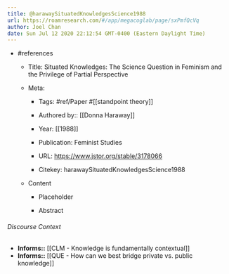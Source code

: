 ```yaml
---
title: @harawaySituatedKnowledgesScience1988
url: https://roamresearch.com/#/app/megacoglab/page/sxPmfQcVq
author: Joel Chan
date: Sun Jul 12 2020 22:12:54 GMT-0400 (Eastern Daylight Time)
---
```


- #references

    - Title: Situated Knowledges: The Science Question in Feminism and the Privilege of Partial Perspective

    - Meta:

        - Tags: #ref/Paper #[[standpoint theory]]

        - Authored by::  [[Donna Haraway]]

        - Year: [[1988]]

        - Publication: Feminist Studies

        - URL: https://www.jstor.org/stable/3178066

        - Citekey: harawaySituatedKnowledgesScience1988

    - Content

        - Placeholder

        - Abstract

###### Discourse Context

- **Informs::** [[CLM - Knowledge is fundamentally contextual]]
- **Informs::** [[QUE - How can we best bridge private vs. public knowledge]]
